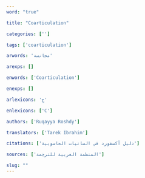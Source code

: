 ```yaml
---
word: "true"

title: "Coarticulation"

categories: ['']

tags: ['coarticulation']

arwords: 'مجانسة'

arexps: []

enwords: ['Coarticulation']

enexps: []

arlexicons: 'ج'

enlexicons: ['C']

authors: ['Ruqayya Roshdy']

translators: ['Tarek Ibrahim']

citations: ['دليل أكسفورد في السانيات الحاسوبية']

sources: ['المنظمة العربية للترجمة']

slug: ""
---
```

